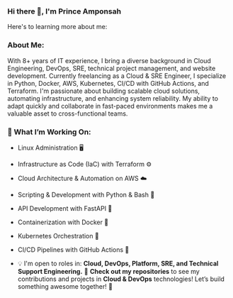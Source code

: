 ### Hi there 👋, I'm Prince Amponsah
Here's to learning more about me:

### About Me:

With 8+ years of IT experience, I bring a diverse background in Cloud Engineering, DevOps, SRE, technical project management, and website development. Currently freelancing as a Cloud & SRE Engineer, I specialize in Python, Docker, AWS, Kubernetes, CI/CD with GitHub Actions, and Terraform.
I'm passionate about building scalable cloud solutions, automating infrastructure, and enhancing system reliability. My ability to adapt quickly and collaborate in fast-paced environments makes me a valuable asset to cross-functional teams.

### 🔧 What I’m Working On: ###

- Linux Administration 🖥️
- Infrastructure as Code (IaC) with Terraform ⚙️
- Cloud Architecture & Automation on AWS ☁️
- Scripting & Development with Python & Bash 🐍
- API Development with FastAPI 🔗
- Containerization with Docker 🐳
- Kubernetes Orchestration 🚢
- CI/CD Pipelines with GitHub Actions 🔄
  
- 💡 I'm open to roles in: **Cloud, DevOps, Platform, SRE, and Technical Support Engineering.**
 📂 **Check out my repositories** to see my contributions and projects in **Cloud & DevOps** technologies! Let’s build something awesome together! 🚀


